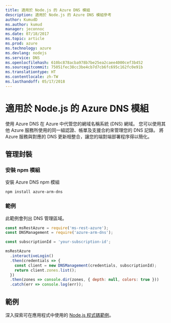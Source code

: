 ```yaml
---
title: 適用於 Node.js 的 Azure DNS 模組
description: 適用於 Node.js 的 Azure DNS 模組參考
author: KumudD
ms.author: kumud
manager: jeconnoc
ms.date: 07/18/2017
ms.topic: article
ms.prod: azure
ms.technology: azure
ms.devlang: nodejs
ms.service: DNS
ms.openlocfilehash: 610bc878acba978b7be25ea2caee4000cef3b452
ms.sourcegitcommit: 75051fec38cc3be4cb7d7cb6fc695c162fc0e91b
ms.translationtype: HT
ms.contentlocale: zh-TW
ms.lasthandoff: 05/17/2018
---
```

# <a name="azure-dns-modules-for-nodejs"></a>適用於 Node.js 的 Azure DNS 模組

使用 Azure DNS 在 Azure 中代管您的網域名稱系統 (DNS) 網域。 您可以使用其他 Azure 服務所使用的同一組認證、帳單及支援合約來管理您的 DNS 記錄。 將 Azure 服務與對應的 DNS 更新相整合，讓您的端對端部署程序得以簡化。

## <a name="management-package"></a>管理封裝

### <a name="install-the-npm-module"></a>安裝 npm 模組

安裝 Azure DNS npm 模組

```bash
npm install azure-arm-dns
```

### <a name="example"></a>範例

此範例會列出 DNS 管理區域。

```javascript
const msRestAzure = require('ms-rest-azure');
const DNSManagement = require('azure-arm-dns');

const subscriptionId = 'your-subscription-id';

msRestAzure
  .interactiveLogin()
  .then(credentials => {
    const client = new DNSManagement(credentials, subscriptionId);
    return client.zones.list();
  })
  .then(zones => console.dir(zones, { depth: null, colors: true }))
  .catch(err => console.log(err));
```

## <a name="samples"></a>範例

深入探索可在應用程式中使用的 [Node.js 程式碼範例](https://azure.microsoft.com/resources/samples/?platform=nodejs)。
